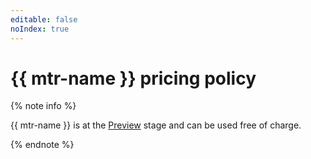 ```yaml
---
editable: false
noIndex: true
---
```


# {{ mtr-name }} pricing policy



{% note info %}

{{ mtr-name }} is at the [Preview](../overview/concepts/launch-stages.md) stage and can be used free of charge.

{% endnote %}
